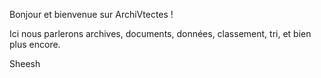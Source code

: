 Bonjour et bienvenue sur ArchiVtectes ! 

Ici nous parlerons archives, documents, données, classement, tri, et bien plus encore. 


Sheesh
